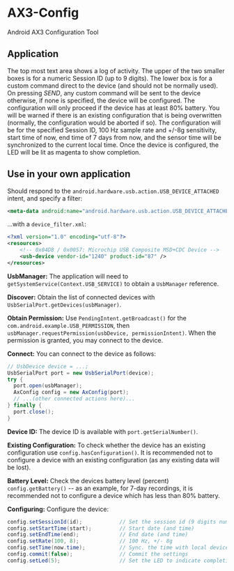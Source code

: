 # AX3-Config

Android AX3 Configuration Tool

## Application

The top most text area shows a log of activity. 
The upper of the two smaller boxes is for a numeric Session ID (up to 9 digits).
The lower box is for a custom command direct to the device (and should not be normally used).
On pressing *SEND*, any custom command will be sent to the device otherwise, if none is specified, the device will be configured. 
The configuration will only proceed if the device has at least 80% battery. 
You will be warned if there is an existing configuration that is being overwritten (normally, the configuration would be aborted if so). 
The configuration will be for the specified Session ID, 100 Hz sample rate and +/-8g sensitivity, start time of now, end time of 7 days from now, and the sensor time will be synchronized to the current local time. 
Once the device is configured, the LED will be lit as magenta to show completion. 


## Use in your own application

Should respond to the `android.hardware.usb.action.USB_DEVICE_ATTACHED` intent, and specify a filter:

```xml
<meta-data android:name="android.hardware.usb.action.USB_DEVICE_ATTACHED" android:resource="@xml/device_filter" />
```

...with a `device_filter.xml`:

```xml
<?xml version="1.0" encoding="utf-8"?>
<resources>
    <!-- 0x04D8 / 0x0057: Microchip USB Composite MSD+CDC Device -->
    <usb-device vendor-id="1240" product-id="87" />
</resources>
```

**UsbManager:** The application will need to `getSystemService(Context.USB_SERVICE)` to obtain a `UsbManager` reference.

**Discover:** Obtain the list of connected devices with `UsbSerialPort.getDevices(usbManager)`.

**Obtain Permission:** Use `PendingIntent.getBroadcast()` for the `com.android.example.USB_PERMISSION`, then `usbManager.requestPermission(usbDevice, permissionIntent)`.  When the permission is granted, you may connect to the device.

**Connect:** You can connect to the device as follows:
```java
// UsbDevice device = ...;
UsbSerialPort port = new UsbSerialPort(device);
try {
  port.open(usbManager);
  AxConfig config = new AxConfig(port);  
  // ...(other connected actions here)...
} finally {
  port.close();
}
```

**Device ID:** The device ID is available with `port.getSerialNumber()`.

**Existing Configuration:** To check whether the device has an existing configuration use `config.hasConfiguration()`.  It is recommended not to configure a device with an existing configuration (as any existing data will be lost).

**Battery Level:** Check the devices battery level (percent) `config.getBattery()` -- as an example, for 7-day recordings, it is recommended not to configure a device which has less than 80% battery.

**Configuring:** Configure the device:
```java
config.setSessionId(id);            // Set the session id (9 digits numeric)
config.setStartTime(start);         // Start date (and time)
config.setEndTime(end);             // End date (and time)
config.setRate(100, 8);             // 100 Hz, +/- 8g
config.setTime(now.time);           // Sync. the time with local device
config.commit(false);               // Commit the settings
config.setLed(5);                   // Set the LED to indicate completion (5=Magenta)
```

